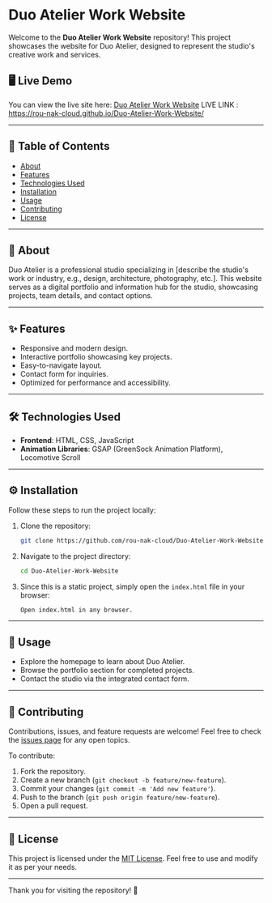 
# Duo Atelier Work Website

Welcome to the **Duo Atelier Work Website** repository! This project showcases the website for Duo Atelier, designed to represent the studio's creative work and services.

## 🖥️ Live Demo

You can view the live site here: [Duo Atelier Work Website](https://github.com/rou-nak-cloud/Duo-Atelier-Work-Website)
LIVE LINK : https://rou-nak-cloud.github.io/Duo-Atelier-Work-Website/

---

## 📑 Table of Contents

- [About](#about)
- [Features](#features)
- [Technologies Used](#technologies-used)
- [Installation](#installation)
- [Usage](#usage)
- [Contributing](#contributing)
- [License](#license)

---

## 📖 About

Duo Atelier is a professional studio specializing in [describe the studio's work or industry, e.g., design, architecture, photography, etc.]. This website serves as a digital portfolio and information hub for the studio, showcasing projects, team details, and contact options.

---

## ✨ Features

- Responsive and modern design.
- Interactive portfolio showcasing key projects.
- Easy-to-navigate layout.
- Contact form for inquiries.
- Optimized for performance and accessibility.

---

## 🛠️ Technologies Used

- **Frontend**: HTML, CSS, JavaScript
- **Animation Libraries**: GSAP (GreenSock Animation Platform), Locomotive Scroll

---

## ⚙️ Installation

Follow these steps to run the project locally:

1. Clone the repository:
   ```bash
   git clone https://github.com/rou-nak-cloud/Duo-Atelier-Work-Website.git
   ```

2. Navigate to the project directory:
   ```bash
   cd Duo-Atelier-Work-Website
   ```

3. Since this is a static project, simply open the `index.html` file in your browser:
   ```
   Open index.html in any browser.
   ```

---

## 🚀 Usage

- Explore the homepage to learn about Duo Atelier.
- Browse the portfolio section for completed projects.
- Contact the studio via the integrated contact form.

---

## 🤝 Contributing

Contributions, issues, and feature requests are welcome! Feel free to check the [issues page](https://github.com/rou-nak-cloud/Duo-Atelier-Work-Website/issues) for any open topics.

To contribute:

1. Fork the repository.
2. Create a new branch (`git checkout -b feature/new-feature`).
3. Commit your changes (`git commit -m 'Add new feature'`).
4. Push to the branch (`git push origin feature/new-feature`).
5. Open a pull request.

---

## 📜 License

This project is licensed under the [MIT License](LICENSE). Feel free to use and modify it as per your needs.

---
Thank you for visiting the repository! 🎨
